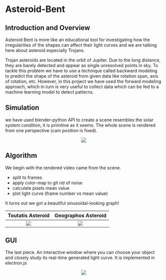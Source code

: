 # Asteroid-Bent

## Introduction and Overview
Asteroid Bent is more like an educational tool for investigating how the irregularities of the shapes can affect their light curves and we are talking here about asteroid especially Trojans.

Trojan asteroids are located in the orbit of Jupiter. Due to the long distance, they are barely detected and appear as single unresolved points in sky. To tackle this problem we have to use a technique called backward modeling to predict the shape of the asteroid from  given data like rotation span, axis of rotation, etc. However, in this project we have used the forward modeling approach, which in turn is very useful to collect data which can be fed to a machine learning model to detect patterns.

## Simulation

we have used blender-python API to create a scene resembles the solar system condition, it is primitive as it seems. The whole scene is rendered from one perspective (cam position is fixed).

<p align ="center">
<img src="https://user-images.githubusercontent.com/59314933/144955388-ebbc6fcc-3925-482f-9428-df8df6614c84.gif">
</p>



## Algorithm
We begin with the rendered video came from the scene. 
- split to frames
- apply color-map to git rid of noise
- calculate pixels mean value
- plot light curve (frame number vs mean value)

It turns out we got a beautiful sinusoidal-looking graph! 

Toutatis Asteroid           |  Geographos Asteroid
:-------------------------:|:-------------------------:
![](https://user-images.githubusercontent.com/59314933/144957505-b99a5903-9c1d-4e22-b663-8fee8bc7a3a4.png)  |  ![](https://user-images.githubusercontent.com/59314933/144957520-c987ab47-9961-4720-b88d-1788426e80a9.png)



## GUI
The last piece. An interactive window where you can choose your object and closely study its real-time generated light curve. It is implemented in electron.js 
   
<p align ="center">
<img src ="https://user-images.githubusercontent.com/59314933/144955390-211be556-fc76-4142-94b1-26eadbe49fa5.gif">

</p>
